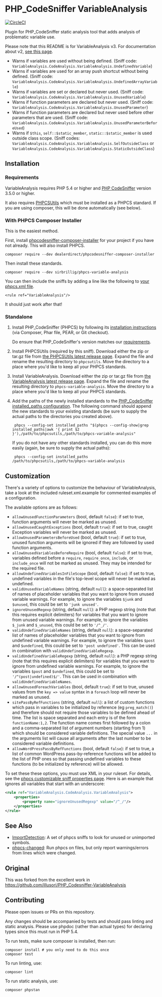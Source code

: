 # PHP_CodeSniffer VariableAnalysis

[![CircleCI](https://circleci.com/gh/sirbrillig/phpcs-variable-analysis.svg?style=svg)](https://circleci.com/gh/sirbrillig/phpcs-variable-analysis)

Plugin for PHP_CodeSniffer static analysis tool that adds analysis of problematic variable use.

Please note that this README is for VariableAnalysis v3. For documentation about v2, [see this page](https://github.com/sirbrillig/phpcs-variable-analysis/blob/2.8.2/README.md).

- Warns if variables are used without being defined. (Sniff code: `VariableAnalysis.CodeAnalysis.VariableAnalysis.UndefinedVariable`)
- Warns if variables are used for an array push shortcut without being defined. (Sniff code: `VariableAnalysis.CodeAnalysis.VariableAnalysis.UndefinedArrayVariable`)
- Warns if variables are set or declared but never used. (Sniff code: `VariableAnalysis.CodeAnalysis.VariableAnalysis.UnusedVariable`)
- Warns if function parameters are declared but never used. (Sniff code: `VariableAnalysis.CodeAnalysis.VariableAnalysis.UnusedParameter`)
- Warns if function parameters are declared but never used before other parameters that are used. (Sniff code: `VariableAnalysis.CodeAnalysis.VariableAnalysis.UnusedParameterBeforeUsed`)
- Warns if `$this`, `self::$static_member`, `static::$static_member` is used outside class scope. (Sniff codes: `VariableAnalysis.CodeAnalysis.VariableAnalysis.SelfOutsideClass` or `VariableAnalysis.CodeAnalysis.VariableAnalysis.StaticOutsideClass`)

## Installation

### Requirements

VariableAnalysis requires PHP 5.4 or higher and [PHP CodeSniffer](https://github.com/squizlabs/PHP_CodeSniffer) version 3.5.0 or higher.

It also requires [PHPCSUtils](https://phpcsutils.com/) which must be installed as a PHPCS standard. If you are using composer, this will be done automatically (see below).

### With PHPCS Composer Installer

This is the easiest method.

First, install [phpcodesniffer-composer-installer](https://github.com/DealerDirect/phpcodesniffer-composer-installer) for your project if you have not already. This will also install PHPCS.

```
composer require --dev dealerdirect/phpcodesniffer-composer-installer
```

Then install these standards.

```
composer require --dev sirbrillig/phpcs-variable-analysis
```

You can then include the sniffs by adding a line like the following to [your phpcs.xml file](https://github.com/squizlabs/PHP_CodeSniffer/wiki/Advanced-Usage#using-a-default-configuration-file).

```
<rule ref="VariableAnalysis"/>
```

It should just work after that!

### Standalone

1. Install PHP_CodeSniffer (PHPCS) by following its [installation instructions](https://github.com/squizlabs/PHP_CodeSniffer#installation) (via Composer, Phar file, PEAR, or Git checkout).

   Do ensure that PHP_CodeSniffer's version matches our [requirements](#requirements).

2. Install PHPCSUtils (required by this sniff). Download either the zip or tar.gz file from [the PHPCSUtils latest release page](https://github.com/PHPCSStandards/PHPCSUtils/releases/latest). Expand the file and rename the resulting directory to `phpcsutils`. Move the directory to a place where you'd like to keep all your PHPCS standards.

3. Install VariableAnalysis. Download either the zip or tar.gz file from [the VariableAnalysis latest release page](https://github.com/sirbrillig/phpcs-variable-analysis/releases/latest). Expand the file and rename the resulting directory to `phpcs-variable-analysis`. Move the directory to a place where you'd like to keep all your PHPCS standards.

4. Add the paths of the newly installed standards to the [PHP_CodeSniffer installed_paths configuration](https://github.com/squizlabs/PHP_CodeSniffer/wiki/Configuration-Options#setting-the-installed-standard-paths). The following command should append the new standards to your existing standards (be sure to supply the actual paths to the directories you created above).

        phpcs --config-set installed_paths "$(phpcs --config-show|grep installed_paths|awk '{ print $2 }'),/path/to/phpcsutils,/path/to/phpcs-variable-analysis"

    If you do not have any other standards installed, you can do this more easily (again, be sure to supply the actual paths):

        phpcs --config-set installed_paths /path/to/phpcsutils,/path/to/phpcs-variable-analysis

## Customization

There's a variety of options to customize the behaviour of VariableAnalysis, take a look at the included ruleset.xml.example for commented examples of a configuration.

The available options are as follows:

- `allowUnusedFunctionParameters` (bool, default `false`): if set to true, function arguments will never be marked as unused.
- `allowUnusedCaughtExceptions` (bool, default `true`): if set to true, caught Exception variables will never be marked as unused.
- `allowUnusedParametersBeforeUsed` (bool, default `true`): if set to true, unused function arguments will be ignored if they are followed by used function arguments.
- `allowUnusedVariablesBeforeRequire` (bool, default `false`): if set to true, variables defined before a `require`, `require_once`, `include`, or `include_once` will not be marked as unused. They may be intended for the required file.
- `allowUndefinedVariablesInFileScope` (bool, default `false`): if set to true, undefined variables in the file's top-level scope will never be marked as undefined.
- `validUnusedVariableNames` (string, default `null`): a space-separated list of names of placeholder variables that you want to ignore from unused variable warnings. For example, to ignore the variables `$junk` and `$unused`, this could be set to `'junk unused'`.
- `ignoreUnusedRegexp` (string, default `null`): a PHP regexp string (note that this requires explicit delimiters) for variables that you want to ignore from unused variable warnings. For example, to ignore the variables `$_junk` and `$_unused`, this could be set to `'/^_/'`.
- `validUndefinedVariableNames` (string, default `null`): a space-separated list of names of placeholder variables that you want to ignore from undefined variable warnings. For example, to ignore the variables `$post` and `$undefined`, this could be set to `'post undefined'`. This can be used in combination with `validUndefinedVariableRegexp`.
- `validUndefinedVariableRegexp` (string, default `null`): a PHP regexp string (note that this requires explicit delimiters) for variables that you want to ignore from undefined variable warnings. For example, to ignore the variables `$post` and `$undefined`, this could be set to `'/^(post|undefined)$/'`. This can be used in combination with `validUndefinedVariableNames`.
- `allowUnusedForeachVariables` (bool, default `true`): if set to true, unused values from the `key => value` syntax in a `foreach` loop will never be marked as unused.
- `sitePassByRefFunctions` (string, default `null`): a list of custom functions which pass in variables to be initialized by reference (eg `preg_match()`) and therefore should not require those variables to be defined ahead of time. The list is space separated and each entry is of the form `functionName:1,2`. The function name comes first followed by a colon and a comma-separated list of argument numbers (starting from 1) which should be considered variable definitions. The special value `...` in the arguments list will cause all arguments after the last number to be considered variable definitions.
- `allowWordPressPassByRefFunctions` (bool, default `false`): if set to true, a list of common WordPress pass-by-reference functions will be added to the list of PHP ones so that passing undefined variables to these functions (to be initialized by reference) will be allowed.

To set these these options, you must use XML in your ruleset. For details, see the [phpcs customizable sniff properties page](https://github.com/squizlabs/PHP_CodeSniffer/wiki/Customisable-Sniff-Properties). Here is an example that ignores all variables that start with an underscore:

```xml
<rule ref="VariableAnalysis.CodeAnalysis.VariableAnalysis">
    <properties>
        <property name="ignoreUnusedRegexp" value="/^_/"/>
    </properties>
</rule>
```

## See Also

- [ImportDetection](https://github.com/sirbrillig/phpcs-import-detection): A set of phpcs sniffs to look for unused or unimported symbols.
- [phpcs-changed](https://github.com/sirbrillig/phpcs-changed): Run phpcs on files, but only report warnings/errors from lines which were changed.

## Original

This was forked from the excellent work in https://github.com/illusori/PHP_Codesniffer-VariableAnalysis

## Contributing

Please open issues or PRs on this repository.

Any changes should be accompanied by tests and should pass linting and static analysis. Please use phpdoc (rather than actual types) for declaring types since this must run in PHP 5.4.

To run tests, make sure composer is installed, then run:

```
composer install # you only need to do this once
composer test
```

To run linting, use:

```
composer lint
```

To run static analysis, use:

```
composer phpstan
```
